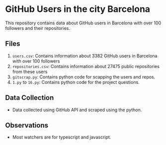 # GitHub Users in the city Barcelona

This repository contains data about GitHub users in Barcelona with over 100 followers and their repositories.

## Files

1. `users.csv`: Contains information about 3382 GitHub users in Barcelona with over 100 followers
2. `repositories.csv`: Contains information about 27475 public repositories from these users
3. `gitscrap.py`: Contains python code for scapping the users and repos.
4. `1.py` to `16.py`: Contains python code for the project questions.
## Data Collection

- Data collected using GitHub API and scraped using the python.

## Observations
- Most watchers are for typescript and javascript.
